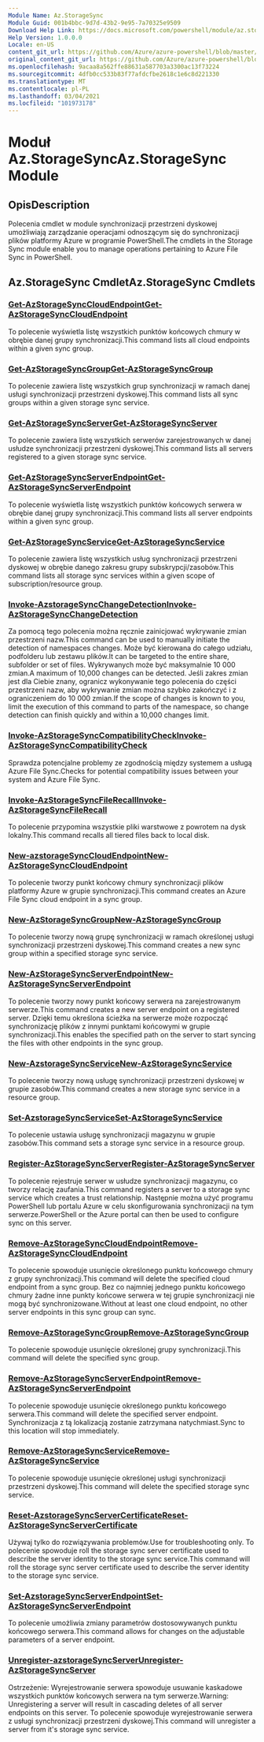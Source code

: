 ```yaml
---
Module Name: Az.StorageSync
Module Guid: 001b4bbc-9d7d-43b2-9e95-7a70325e9509
Download Help Link: https://docs.microsoft.com/powershell/module/az.storagesync
Help Version: 1.0.0.0
Locale: en-US
content_git_url: https://github.com/Azure/azure-powershell/blob/master/src/StorageSync/StorageSync/help/Az.StorageSync.md
original_content_git_url: https://github.com/Azure/azure-powershell/blob/master/src/StorageSync/StorageSync/help/Az.StorageSync.md
ms.openlocfilehash: 9acaa8a562ffe88631a587703a3300ac13f73224
ms.sourcegitcommit: 4dfb0cc533b83f77afdcfbe2618c1e6c8d221330
ms.translationtype: MT
ms.contentlocale: pl-PL
ms.lasthandoff: 03/04/2021
ms.locfileid: "101973178"
---
```

# <span data-ttu-id="87502-101">Moduł Az.StorageSync</span><span class="sxs-lookup"><span data-stu-id="87502-101">Az.StorageSync Module</span></span>
## <span data-ttu-id="87502-102">Opis</span><span class="sxs-lookup"><span data-stu-id="87502-102">Description</span></span>
<span data-ttu-id="87502-103">Polecenia cmdlet w module synchronizacji przestrzeni dyskowej umożliwiają zarządzanie operacjami odnoszącym się do synchronizacji plików platformy Azure w programie PowerShell.</span><span class="sxs-lookup"><span data-stu-id="87502-103">The cmdlets in the Storage Sync module enable you to manage operations pertaining to Azure File Sync in PowerShell.</span></span>

## <span data-ttu-id="87502-104">Az.StorageSync Cmdlet</span><span class="sxs-lookup"><span data-stu-id="87502-104">Az.StorageSync Cmdlets</span></span>
### [<span data-ttu-id="87502-105">Get-AzStorageSyncCloudEndpoint</span><span class="sxs-lookup"><span data-stu-id="87502-105">Get-AzStorageSyncCloudEndpoint</span></span>](Get-AzStorageSyncCloudEndpoint.md)
<span data-ttu-id="87502-106">To polecenie wyświetla listę wszystkich punktów końcowych chmury w obrębie danej grupy synchronizacji.</span><span class="sxs-lookup"><span data-stu-id="87502-106">This command lists all cloud endpoints within a given sync group.</span></span>

### [<span data-ttu-id="87502-107">Get-AzStorageSyncGroup</span><span class="sxs-lookup"><span data-stu-id="87502-107">Get-AzStorageSyncGroup</span></span>](Get-AzStorageSyncGroup.md)
<span data-ttu-id="87502-108">To polecenie zawiera listę wszystkich grup synchronizacji w ramach danej usługi synchronizacji przestrzeni dyskowej.</span><span class="sxs-lookup"><span data-stu-id="87502-108">This command lists all sync groups within a given storage sync service.</span></span>

### [<span data-ttu-id="87502-109">Get-AzStorageSyncServer</span><span class="sxs-lookup"><span data-stu-id="87502-109">Get-AzStorageSyncServer</span></span>](Get-AzStorageSyncServer.md)
<span data-ttu-id="87502-110">To polecenie zawiera listę wszystkich serwerów zarejestrowanych w danej usłudze synchronizacji przestrzeni dyskowej.</span><span class="sxs-lookup"><span data-stu-id="87502-110">This command lists all servers registered to a given storage sync service.</span></span>

### [<span data-ttu-id="87502-111">Get-AzStorageSyncServerEndpoint</span><span class="sxs-lookup"><span data-stu-id="87502-111">Get-AzStorageSyncServerEndpoint</span></span>](Get-AzStorageSyncServerEndpoint.md)
<span data-ttu-id="87502-112">To polecenie wyświetla listę wszystkich punktów końcowych serwera w obrębie danej grupy synchronizacji.</span><span class="sxs-lookup"><span data-stu-id="87502-112">This command lists all server endpoints within a given sync group.</span></span>

### [<span data-ttu-id="87502-113">Get-AzStorageSyncService</span><span class="sxs-lookup"><span data-stu-id="87502-113">Get-AzStorageSyncService</span></span>](Get-AzStorageSyncService.md)
<span data-ttu-id="87502-114">To polecenie zawiera listę wszystkich usług synchronizacji przestrzeni dyskowej w obrębie danego zakresu grupy subskrypcji/zasobów.</span><span class="sxs-lookup"><span data-stu-id="87502-114">This command lists all storage sync services within a given scope of subscription/resource group.</span></span>

### [<span data-ttu-id="87502-115">Invoke-AzstorageSyncChangeDetection</span><span class="sxs-lookup"><span data-stu-id="87502-115">Invoke-AzStorageSyncChangeDetection</span></span>](Invoke-AzStorageSyncChangeDetection.md)
<span data-ttu-id="87502-116">Za pomocą tego polecenia można ręcznie zainicjować wykrywanie zmian przestrzeni nazw.</span><span class="sxs-lookup"><span data-stu-id="87502-116">This command can be used to manually initiate the detection of namespaces changes.</span></span> <span data-ttu-id="87502-117">Może być kierowana do całego udziału, podfolderu lub zestawu plików.</span><span class="sxs-lookup"><span data-stu-id="87502-117">It can be targeted to the entire share, subfolder or set of files.</span></span> <span data-ttu-id="87502-118">Wykrywanych może być maksymalnie 10 000 zmian.</span><span class="sxs-lookup"><span data-stu-id="87502-118">A maximum of 10,000 changes can be detected.</span></span> <span data-ttu-id="87502-119">Jeśli zakres zmian jest dla Ciebie znany, ogranicz wykonywanie tego polecenia do części przestrzeni nazw, aby wykrywanie zmian można szybko zakończyć i z ograniczeniem do 10 000 zmian.</span><span class="sxs-lookup"><span data-stu-id="87502-119">If the scope of changes is known to you, limit the execution of this command to parts of the namespace, so change detection can finish quickly and within a 10,000 changes limit.</span></span>

### [<span data-ttu-id="87502-120">Invoke-AzStorageSyncCompatibilityCheck</span><span class="sxs-lookup"><span data-stu-id="87502-120">Invoke-AzStorageSyncCompatibilityCheck</span></span>](Invoke-AzStorageSyncCompatibilityCheck.md)
<span data-ttu-id="87502-121">Sprawdza potencjalne problemy ze zgodnością między systemem a usługą Azure File Sync.</span><span class="sxs-lookup"><span data-stu-id="87502-121">Checks for potential compatibility issues between your system and Azure File Sync.</span></span>

### [<span data-ttu-id="87502-122">Invoke-AzStorageSyncFileRecall</span><span class="sxs-lookup"><span data-stu-id="87502-122">Invoke-AzStorageSyncFileRecall</span></span>](Invoke-AzStorageSyncFileRecall.md)
<span data-ttu-id="87502-123">To polecenie przypomina wszystkie pliki warstwowe z powrotem na dysk lokalny.</span><span class="sxs-lookup"><span data-stu-id="87502-123">This command recalls all tiered files back to local disk.</span></span>

### [<span data-ttu-id="87502-124">New-azstorageSyncCloudEndpoint</span><span class="sxs-lookup"><span data-stu-id="87502-124">New-AzStorageSyncCloudEndpoint</span></span>](New-AzStorageSyncCloudEndpoint.md)
<span data-ttu-id="87502-125">To polecenie tworzy punkt końcowy chmury synchronizacji plików platformy Azure w grupie synchronizacji.</span><span class="sxs-lookup"><span data-stu-id="87502-125">This command creates an Azure File Sync cloud endpoint in a sync group.</span></span>

### [<span data-ttu-id="87502-126">New-AzStorageSyncGroup</span><span class="sxs-lookup"><span data-stu-id="87502-126">New-AzStorageSyncGroup</span></span>](New-AzStorageSyncGroup.md)
<span data-ttu-id="87502-127">To polecenie tworzy nową grupę synchronizacji w ramach określonej usługi synchronizacji przestrzeni dyskowej.</span><span class="sxs-lookup"><span data-stu-id="87502-127">This command creates a new sync group within a specified storage sync service.</span></span>

### [<span data-ttu-id="87502-128">New-AzStorageSyncServerEndpoint</span><span class="sxs-lookup"><span data-stu-id="87502-128">New-AzStorageSyncServerEndpoint</span></span>](New-AzStorageSyncServerEndpoint.md)
<span data-ttu-id="87502-129">To polecenie tworzy nowy punkt końcowy serwera na zarejestrowanym serwerze.</span><span class="sxs-lookup"><span data-stu-id="87502-129">This command creates a new server endpoint on a registered server.</span></span> <span data-ttu-id="87502-130">Dzięki temu określona ścieżka na serwerze może rozpocząć synchronizację plików z innymi punktami końcowymi w grupie synchronizacji.</span><span class="sxs-lookup"><span data-stu-id="87502-130">This enables the specified path on the server to start syncing the files with other endpoints in the sync group.</span></span>

### [<span data-ttu-id="87502-131">New-AzstorageSyncService</span><span class="sxs-lookup"><span data-stu-id="87502-131">New-AzStorageSyncService</span></span>](New-AzStorageSyncService.md)
<span data-ttu-id="87502-132">To polecenie tworzy nową usługę synchronizacji przestrzeni dyskowej w grupie zasobów.</span><span class="sxs-lookup"><span data-stu-id="87502-132">This command creates a new storage sync service in a resource group.</span></span>

### [<span data-ttu-id="87502-133">Set-AzstorageSyncService</span><span class="sxs-lookup"><span data-stu-id="87502-133">Set-AzStorageSyncService</span></span>](New-AzStorageSyncService.md)
<span data-ttu-id="87502-134">To polecenie ustawia usługę synchronizacji magazynu w grupie zasobów.</span><span class="sxs-lookup"><span data-stu-id="87502-134">This command sets a storage sync service in a resource group.</span></span>

### [<span data-ttu-id="87502-135">Register-AzStorageSyncServer</span><span class="sxs-lookup"><span data-stu-id="87502-135">Register-AzStorageSyncServer</span></span>](Register-AzStorageSyncServer.md)
<span data-ttu-id="87502-136">To polecenie rejestruje serwer w usłudze synchronizacji magazynu, co tworzy relację zaufania.</span><span class="sxs-lookup"><span data-stu-id="87502-136">This command registers a server to a storage sync service which creates a trust relationship.</span></span> <span data-ttu-id="87502-137">Następnie można użyć programu PowerShell lub portalu Azure w celu skonfigurowania synchronizacji na tym serwerze.</span><span class="sxs-lookup"><span data-stu-id="87502-137">PowerShell or the Azure portal can then be used to configure sync on this server.</span></span>

### [<span data-ttu-id="87502-138">Remove-AzStorageSyncCloudEndpoint</span><span class="sxs-lookup"><span data-stu-id="87502-138">Remove-AzStorageSyncCloudEndpoint</span></span>](Remove-AzStorageSyncCloudEndpoint.md)
<span data-ttu-id="87502-139">To polecenie spowoduje usunięcie określonego punktu końcowego chmury z grupy synchronizacji.</span><span class="sxs-lookup"><span data-stu-id="87502-139">This command will delete the specified cloud endpoint from a sync group.</span></span> <span data-ttu-id="87502-140">Bez co najmniej jednego punktu końcowego chmury żadne inne punkty końcowe serwera w tej grupie synchronizacji nie mogą być synchronizowane.</span><span class="sxs-lookup"><span data-stu-id="87502-140">Without at least one cloud endpoint, no other server endpoints in this sync group can sync.</span></span>

### [<span data-ttu-id="87502-141">Remove-AzStorageSyncGroup</span><span class="sxs-lookup"><span data-stu-id="87502-141">Remove-AzStorageSyncGroup</span></span>](Remove-AzStorageSyncGroup.md)
<span data-ttu-id="87502-142">To polecenie spowoduje usunięcie określonej grupy synchronizacji.</span><span class="sxs-lookup"><span data-stu-id="87502-142">This command will delete the specified sync group.</span></span>

### [<span data-ttu-id="87502-143">Remove-AzStorageSyncServerEndpoint</span><span class="sxs-lookup"><span data-stu-id="87502-143">Remove-AzStorageSyncServerEndpoint</span></span>](Remove-AzStorageSyncServerEndpoint.md)
<span data-ttu-id="87502-144">To polecenie spowoduje usunięcie określonego punktu końcowego serwera.</span><span class="sxs-lookup"><span data-stu-id="87502-144">This command will delete the specified server endpoint.</span></span> <span data-ttu-id="87502-145">Synchronizacja z tą lokalizacją zostanie zatrzymana natychmiast.</span><span class="sxs-lookup"><span data-stu-id="87502-145">Sync to this location will stop immediately.</span></span>

### [<span data-ttu-id="87502-146">Remove-AzStorageSyncService</span><span class="sxs-lookup"><span data-stu-id="87502-146">Remove-AzStorageSyncService</span></span>](Remove-AzStorageSyncService.md)
<span data-ttu-id="87502-147">To polecenie spowoduje usunięcie określonej usługi synchronizacji przestrzeni dyskowej.</span><span class="sxs-lookup"><span data-stu-id="87502-147">This command will delete the specified storage sync service.</span></span>

### [<span data-ttu-id="87502-148">Reset-AzstorageSyncServerCertificate</span><span class="sxs-lookup"><span data-stu-id="87502-148">Reset-AzStorageSyncServerCertificate</span></span>](Reset-AzStorageSyncServerCertificate.md)
<span data-ttu-id="87502-149">Używaj tylko do rozwiązywania problemów.</span><span class="sxs-lookup"><span data-stu-id="87502-149">Use for troubleshooting only.</span></span> <span data-ttu-id="87502-150">To polecenie spowoduje roll the storage sync server certificate used to describe the server identity to the storage sync service.</span><span class="sxs-lookup"><span data-stu-id="87502-150">This command will roll the storage sync server certificate used to describe the server identity to the storage sync service.</span></span>

### [<span data-ttu-id="87502-151">Set-AzstorageSyncServerEndpoint</span><span class="sxs-lookup"><span data-stu-id="87502-151">Set-AzStorageSyncServerEndpoint</span></span>](Set-AzStorageSyncServerEndpoint.md)
<span data-ttu-id="87502-152">To polecenie umożliwia zmiany parametrów dostosowywanych punktu końcowego serwera.</span><span class="sxs-lookup"><span data-stu-id="87502-152">This command allows for changes on the adjustable parameters of a server endpoint.</span></span>

### [<span data-ttu-id="87502-153">Unregister-azstorageSyncServer</span><span class="sxs-lookup"><span data-stu-id="87502-153">Unregister-AzStorageSyncServer</span></span>](Unregister-AzStorageSyncServer.md)
<span data-ttu-id="87502-154">Ostrzeżenie: Wyrejestrowanie serwera spowoduje usuwanie kaskadowe wszystkich punktów końcowych serwera na tym serwerze.</span><span class="sxs-lookup"><span data-stu-id="87502-154">Warning: Unregistering a server will result in cascading deletes of all server endpoints on this server.</span></span> <span data-ttu-id="87502-155">To polecenie spowoduje wyrejestrowanie serwera z usługi synchronizacji przestrzeni dyskowej.</span><span class="sxs-lookup"><span data-stu-id="87502-155">This command will unregister a server from it's storage sync service.</span></span>

